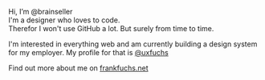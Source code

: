 Hi, I’m @brainseller  
I'm a designer who loves to code.  
Therefor I won't use GitHub a lot. But surely from time to time.

I'm interested in everything web and am currently building a design system for my employer. My profile for that is [@uxfuchs](https://github.com/uxfuchs)

Find out more about me on [frankfuchs.net](https://frankfuchs.net)

<!---
brainseller/brainseller is a ✨ special ✨ repository because its `README.md` (this file) appears on your GitHub profile.
You can click the Preview link to take a look at your changes.
--->
